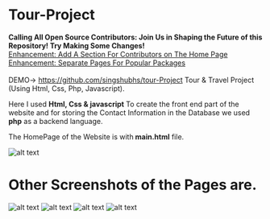 # Tour-Project
<b>Calling All Open Source Contributors: Join Us in Shaping the Future of this Repository! Try Making Some Changes!</b> <br>
[Enhancement: Add A Section For Contributors on The Home Page ](https://github.com/singshubhs/tour-Project) <br>
[Enhancement: Separate Pages For Popular Packages ](https://github.com/singshubhs/tour-Project) <br><br>
DEMO-> https://github.com/singshubhs/tour-Project
Tour &amp; Travel Project (Using Html, Css, Php, Javascript).

Here I used <b>Html, Css & javascript</b> To create the front end part of the website and for storing the Contact Information in the Database we used <b>php</b> as a backend language.

The HomePage of the Website is with<b> main.html</b> file.

![alt text](https://github.com/singshubhs/tour-Project)

<h1><b>Other Screenshots of the Pages are.</b></h1>

![alt text](https://github.com/singshubhs/tour-Project)
![alt text](https://github.com/singshubhs/tour-Project)
![alt text](https://github.com/singshubhs/tour-Project)
![alt text](https://github.com/singshubhs/tour-Project)
